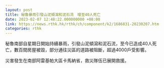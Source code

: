 ```yaml
---
layout: post
title: 秘魯暴雨引發山泥傾瀉和泥石流　增至40人死亡
date: 2023-02-07 12:48:22.000000000 +08:00
link: https://news.rthk.hk/rthk/ch/component/k2/1686831-20230207.htm
categories: rthk
---
```


秘魯南部自星期日開始持續暴雨，引發山泥傾瀉和泥石流，至今已造成40人死亡，數百間房屋被毀，部分通往災區的道路被阻斷，超過4000戶受影響。

災害發生在南部阿雷基帕大區卡馬納省，救災隊伍已展開救援。

